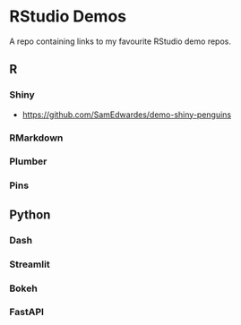# RStudio Demos

A repo containing links to my favourite RStudio demo repos.

## R

### Shiny

- <https://github.com/SamEdwardes/demo-shiny-penguins>

### RMarkdown

### Plumber

### Pins

## Python

### Dash

### Streamlit

### Bokeh

### FastAPI
